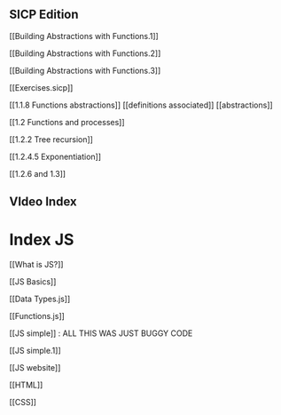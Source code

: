 ## SICP Edition

[[Building Abstractions with Functions.1]] 

[[Building Abstractions with Functions.2]]

[[Building Abstractions with Functions.3]]

[[Exercises.sicp]]

[[1.1.8 Functions abstractions]] [[definitions associated]] [[abstractions]]  

[[1.2 Functions and processes]] 

[[1.2.2 Tree recursion]] 

[[1.2.4.5 Exponentiation]]

[[1.2.6 and 1.3]]

## VIdeo Index 


# Index JS 
[[What is JS?]]

[[JS Basics]] 

[[Data Types.js]]

[[Functions.js]] 

[[JS simple]] : ALL THIS WAS JUST BUGGY CODE 

[[JS simple.1]]

[[JS website]]

[[HTML]]

[[CSS]]
